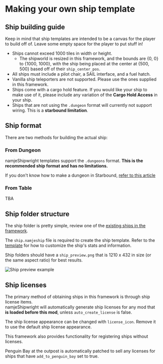 # Making your own ship template

## Ship building guide
Keep in mind that ship templates are intended to be a canvas for the player to build off of. Leave some empty space for the player to put stuff in!
- Ships cannot exceed 1000 tiles in width or height.
    - The shipworld is resized in this framework, and the bounds are {0, 0} to {1000, 1000}, with the ship being placed at the center at {500, 500} based off of their `ship_center_pos`.
- All ships must include a pilot chair, a SAIL interface, and a fuel hatch.
- Vanilla ship teleporters are not supported. Please use the ones supplied in this framework.
- Ships come with a cargo hold feature. If you would like your ship to make use of it, please include any variation of the **Cargo Hold Access** in your ship.
- Ships that are not using the `.dungeon` format will currently not support wiring. This is a **starbound limitation**.

## Ship format

There are two methods for building the actual ship:

### From Dungeon

namjeShipwright templates support the `.dungeons` format. **This is the recommended ship format and has no limitations.**

If you don't know how to make a dungeon in Starbound, [refer to this article](https://starbounder.org/Modding:Tiled)

### From Table

TBA


## Ship folder structure

The ship folder is pretty simple, review one of the [existing ships in the framework](https://github.com/namje0/namje_shipwright/tree/main/namje_ships/ships/namje_startership).

The `ship.namjeship` file is required to create the ship template. Refer to the [template](https://github.com/namje0/namje_shipwright/blob/main/namje_ships/ships/template.config) for how to customize the ship's stats and information.

Ship folders should have a `ship_preview.png` that is 1210 x 432 in size (or the same aspect ratio) for best results. 

![Ship preview example](https://github.com/namje0/namje_shipwright/blob/main/namje_ships/ships/namje_startership/ship_preview.png)

## Ship licenses

The primary method of obtaining ships in this framework is through ship license items.    
namjeShipwright will automatically generate ship licenses for any mod that **is loaded before this mod**, unless `auto_create_license` is false.

The ship license appearance can be changed with `license_icon`. Remove it to use the default ship license appearance.

This framework also provides functionality for registering ships without licenses.

Penguin Bay at the outpost is automatically patched to sell any licenses for ships that have `add_to_penguin_bay` set to true.